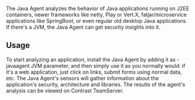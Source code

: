 <!--
title: "Java Agent Overview"
description: "Overview of the Java Agent"
tags: "Java agent overview introduction"
-->

The Java Agent analyzes the behavior of Java applications running on J2EE containers, newer frameworks like netty, Play or Vert.X, fatjar/microservice applications like SpringBoot, or even regular old desktop Java applications. If there's a JVM, the Java Agent can get security insights into it.

## Usage
To start analyzing an application, install the Java Agent by adding it as -javaagent JVM parameter, and then simply use it as you normally would: if it's a web application, just click on links, submit forms using normal data, etc. The Java Agent's sensors will gather information about the application's security, architecture and libraries. The results of the agent's analysis can be viewed on Contrast TeamServer.
